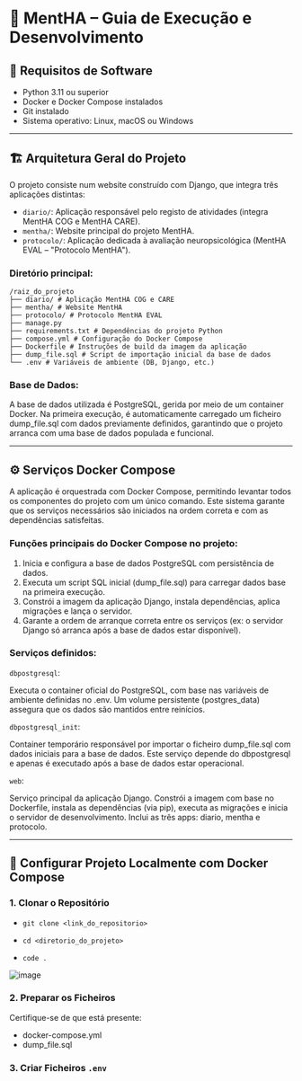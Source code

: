 # 🧠 MentHA – Guia de Execução e Desenvolvimento

## 🔧 Requisitos de Software

- Python 3.11 ou superior  
- Docker e Docker Compose instalados  
- Git instalado  
- Sistema operativo: Linux, macOS ou Windows  

---

## 🏗️ Arquitetura Geral do Projeto

O projeto consiste num website construído com Django, que integra três aplicações distintas:

- `diario/`: Aplicação responsável pelo registo de atividades (integra MentHA COG e MentHA CARE).
- `mentha/`: Website principal do projeto MentHA.
- `protocolo/`: Aplicação dedicada à avaliação neuropsicológica (MentHA EVAL – "Protocolo MentHA").

### Diretório principal:
```
/raiz_do_projeto
├── diario/ # Aplicação MentHA COG e CARE
├── mentha/ # Website MentHA
├── protocolo/ # Protocolo MentHA EVAL
├── manage.py
├── requirements.txt # Dependências do projeto Python
├── compose.yml # Configuração do Docker Compose
├── Dockerfile # Instruções de build da imagem da aplicação
├── dump_file.sql # Script de importação inicial da base de dados
└── .env # Variáveis de ambiente (DB, Django, etc.)
```

### Base de Dados:

A base de dados utilizada é PostgreSQL, gerida por meio de um container Docker.
Na primeira execução, é automaticamente carregado um ficheiro dump_file.sql com dados previamente definidos, garantindo que o projeto arranca com uma base de dados populada e funcional.

---

## ⚙️ Serviços Docker Compose

A aplicação é orquestrada com Docker Compose, permitindo levantar todos os componentes do projeto com um único comando. Este sistema garante que os serviços necessários são iniciados na ordem correta e com as dependências satisfeitas.

### Funções principais do Docker Compose no projeto:

1.	Inicia e configura a base de dados PostgreSQL com persistência de dados.
2.	Executa um script SQL inicial (dump_file.sql) para carregar dados base na primeira execução.
3.	Constrói a imagem da aplicação Django, instala dependências, aplica migrações e lança o servidor.
4.	Garante a ordem de arranque correta entre os serviços (ex: o servidor Django só arranca após a base de dados estar disponível).

### Serviços definidos:

`dbpostgresql`:

Executa o container oficial do PostgreSQL, com base nas variáveis de ambiente definidas no .env.
Um volume persistente (postgres_data) assegura que os dados são mantidos entre reinícios.

`dbpostgresql_init`:

Container temporário responsável por importar o ficheiro dump_file.sql com dados iniciais para a base de dados.
Este serviço depende do dbpostgresql e apenas é executado após a base de dados estar operacional.

`web`:

Serviço principal da aplicação Django.
Constrói a imagem com base no Dockerfile, instala as dependências (via pip), executa as migrações e inicia o servidor de desenvolvimento.
Inclui as três apps: diario, mentha e protocolo.

---

## 🔄 Configurar Projeto Localmente com Docker Compose

### 1. Clonar o Repositório

- ```git clone <link_do_repositorio>```

- ```cd <diretorio_do_projeto>```

- ```code .```

![image](https://github.com/user-attachments/assets/f491478c-76ff-4fb3-a57e-04256f589e29)

### 2. Preparar os Ficheiros

Certifique-se de que está presente:
-	docker-compose.yml
- dump_file.sql

### 3. Criar Ficheiros `.env`

